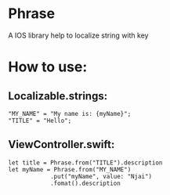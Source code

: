 # Phrase
A IOS library help to localize string with key

# How to use:

## Localizable.strings:
```
"MY_NAME" = "My name is: {myName}";
"TITLE" = "Hello";
```

## ViewController.swift:
```
let title = Phrase.from("TITLE").description
let myName = Phrase.from("MY_NAME")
            .put("myName", value: "Njai")
            .fomat().description
```

